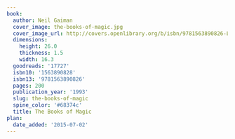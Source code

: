 ```yaml
---
book:
  author: Neil Gaiman
  cover_image: the-books-of-magic.jpg
  cover_image_url: http://covers.openlibrary.org/b/isbn/9781563890826-L.jpg
  dimensions:
    height: 26.0
    thickness: 1.5
    width: 16.3
  goodreads: '17727'
  isbn10: '1563890828'
  isbn13: '9781563890826'
  pages: 200
  publication_year: '1993'
  slug: the-books-of-magic
  spine_color: '#68374c'
  title: The Books of Magic
plan:
  date_added: '2015-07-02'
---
```

